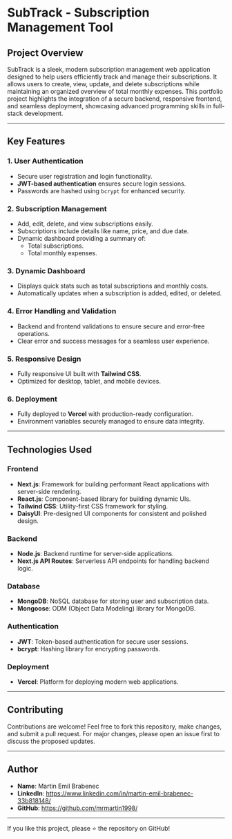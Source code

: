 # SubTrack - Subscription Management Tool

## **Project Overview**
SubTrack is a sleek, modern subscription management web application designed to help users efficiently track and manage their subscriptions. It allows users to create, view, update, and delete subscriptions while maintaining an organized overview of total monthly expenses. This portfolio project highlights the integration of a secure backend, responsive frontend, and seamless deployment, showcasing advanced programming skills in full-stack development.

---

## **Key Features**

### 1. **User Authentication**
- Secure user registration and login functionality.
- **JWT-based authentication** ensures secure login sessions.
- Passwords are hashed using `bcrypt` for enhanced security.

### 2. **Subscription Management**
- Add, edit, delete, and view subscriptions easily.
- Subscriptions include details like name, price, and due date.
- Dynamic dashboard providing a summary of:
  - Total subscriptions.
  - Total monthly expenses.

### 3. **Dynamic Dashboard**
- Displays quick stats such as total subscriptions and monthly costs.
- Automatically updates when a subscription is added, edited, or deleted.

### 4. **Error Handling and Validation**
- Backend and frontend validations to ensure secure and error-free operations.
- Clear error and success messages for a seamless user experience.

### 5. **Responsive Design**
- Fully responsive UI built with **Tailwind CSS**.
- Optimized for desktop, tablet, and mobile devices.

### 6. **Deployment**
- Fully deployed to **Vercel** with production-ready configuration.
- Environment variables securely managed to ensure data integrity.

---

## **Technologies Used**

### **Frontend**
- **Next.js**: Framework for building performant React applications with server-side rendering.
- **React.js**: Component-based library for building dynamic UIs.
- **Tailwind CSS**: Utility-first CSS framework for styling.
- **DaisyUI**: Pre-designed UI components for consistent and polished design.

### **Backend**
- **Node.js**: Backend runtime for server-side applications.
- **Next.js API Routes**: Serverless API endpoints for handling backend logic.

### **Database**
- **MongoDB**: NoSQL database for storing user and subscription data.
- **Mongoose**: ODM (Object Data Modeling) library for MongoDB.

### **Authentication**
- **JWT**: Token-based authentication for secure user sessions.
- **bcrypt**: Hashing library for encrypting passwords.

### **Deployment**
- **Vercel**: Platform for deploying modern web applications.

---

## **Contributing**

Contributions are welcome! Feel free to fork this repository, make changes, and submit a pull request. For major changes, please open an issue first to discuss the proposed updates.

---

## **Author**

- **Name**: Martin Emil Brabenec
- **LinkedIn**: https://www.linkedin.com/in/martin-emil-brabenec-33b818148/
- **GitHub**: https://github.com/mrmartin1998/

---

If you like this project, please ⭐️ the repository on GitHub!
